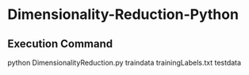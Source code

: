 # Dimensionality-Reduction-Python

## Execution Command

python DimensionalityReduction.py traindata trainingLabels.txt testdata
